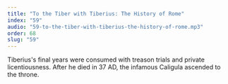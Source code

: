 ```yaml
---
title: "To the Tiber with Tiberius: The History of Rome"
index: "59"
audio: "59-to-the-tiber-with-tiberius-the-history-of-rome.mp3"
order: 68
slug: "59"
---
```


Tiberius's final years were consumed with treason trials and private licentiousness. After he died in 37 AD, the infamous Caligula ascended to the throne.


